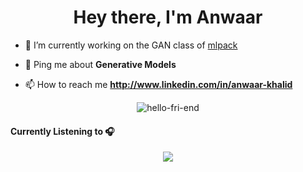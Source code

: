 <h1 align="center">Hey there, I'm Anwaar</h1>


- 🔭 I’m currently working on the GAN class of [mlpack](https://github.com/mlpack/mlpack)

- 💬 Ping me about **Generative Models**

- 📫 How to reach me **http://www.linkedin.com/in/anwaar-khalid**


<p align="center"> <img src=https://github-readme-stats.vercel.app/api?username=hello-fri-end&show_icons=true alt=hello-fri-end /> </p>

<p>
  <h4>Currently Listening to 🎧</h4> 
</p>

<p align="center">
<a href="https://open.spotify.com/user/hccd0hnnszcn395s9jm09353k"><img align="center" src="https://spotify-github-profile.vercel.app/api/view?uid=hccd0hnnszcn395s9jm09353k&cover_image=false"></a>
</p>
